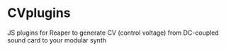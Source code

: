 # CVplugins
JS plugins for Reaper to generate CV (control voltage) from DC-coupled sound card to your modular synth
